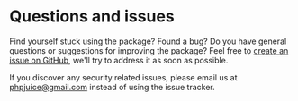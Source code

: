 # Questions and issues

Find yourself stuck using the package? Found a bug? Do you have general questions or suggestions for improving the package? Feel free to [create an issue on GitHub](https://github.com/phpjuice/paypal-checkout-sdk/issues), we'll try to address it as soon as possible.

If you discover any security related issues, please email us at phpjuice@gmail.com instead of using the issue tracker.


